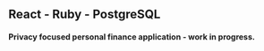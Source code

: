 ## React - Ruby - PostgreSQL

#### Privacy focused personal finance application - work in progress.
